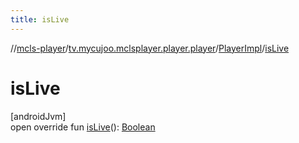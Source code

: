 ```yaml
---
title: isLive
---
```

//[mcls-player](../../../index.html)/[tv.mycujoo.mclsplayer.player.player](../index.html)/[PlayerImpl](index.html)/[isLive](is-live.html)



# isLive



[androidJvm]\
open override fun [isLive](is-live.html)(): [Boolean](https://kotlinlang.org/api/latest/jvm/stdlib/kotlin/-boolean/index.html)




